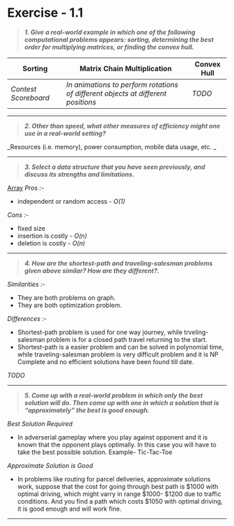# Exercise - 1.1

> **_1. Give a real-world example in which one of the following computational problems appears: sorting, determining the best order for multiplying matrices, or finding the convex hull\._**

| Sorting              | Matrix Chain Multiplication | Convex Hull |
| -------------------- | --------------------------- | ----------- |
| _Contest Scoreboard_ | _In animations to perform rotations of different objects at different positions_ | _TODO_      |

---

> **_2. Other than speed, what other measures of efficiency might one use in a real-world setting?_**

_Resources (i.e. memory), power consumption, mobile data usage, etc. _

---

> **_3. Select a data structure that you have seen previously, and discuss its strengths and limitations\._**

[Array](https://www.geeksforgeeks.org/array/)
_Pros :-_

- independent or random access - _O(1)_

_Cons :-_

- fixed size
- insertion is costly - _O(n)_
- deletion is costly - _O(n)_

---

> **_4. How are the shortest-path and traveling-salesman problems given above similar? How are they different?._**

_Similarities :-_

- They are both problems on graph.
- They are both optimization problem.

_Differences :-_

- Shortest-path problem is used for one way journey, while trveling-salesman problem is for a closed path travel returning to the start.
- Shortest-path is a easier problem and can be solved in polynomial time, while traveling-salesman problem is very difficult problem and it is NP Complete and no efficient solutions have been found till date.

_TODO_

---

> **_5. Come up with a real-world problem in which only the best solution will do. Then come up with one in which a solution that is “approximately” the best is good enough\._**

_Best Solution Required_
- In adverserial gameplay where you play against opponent and it is known that the opponent plays optimally. In this case you will have to take the best possible solution.
Example- Tic-Tac-Toe

_Approximate Solution is Good_
- In problems like routing for parcel deliveries, approximate solutions work, suppose that the cost for going through best path is $1000 with optimal driving, which might varry in range $1000- $1200 due to traffic conditions. And you find a path which costs $1050 with optimal driving, it is good enough and will work fine.

---
